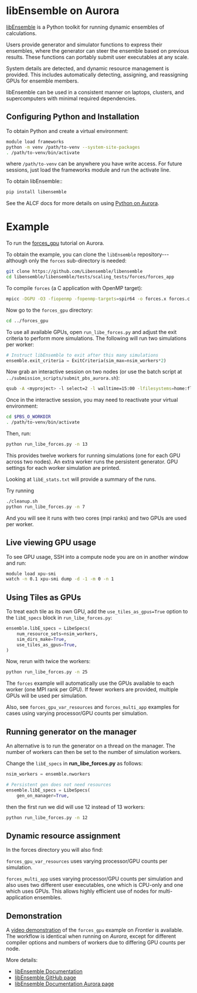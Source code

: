# libEnsemble on Aurora

[libEnsemble](https://libensemble.readthedocs.io/en/main/) is a Python toolkit for running dynamic ensembles of calculations.

Users provide generator and simulator functions to express their ensembles, where the generator can steer the ensemble based on previous results. These functions can portably submit user executables at any scale.

System details are detected, and dynamic resource management is provided. This includes automatically detecting, assigning, and reassigning GPUs for ensemble members.

libEnsemble can be used in a consistent manner on laptops, clusters, and supercomputers with minimal required dependencies.

## Configuring Python and Installation

To obtain Python and create a virtual environment:

```bash
module load frameworks
python -m venv /path/to-venv --system-site-packages
. /path/to-venv/bin/activate
```

where `/path/to-venv` can be anywhere you have write access. For future sessions, just load the frameworks module and run the activate line.

To obtain libEnsemble::

```bash
pip install libensemble
```

See the ALCF docs for more details on using [Python on Aurora](../data-science/python.md).


# Example

To run the [forces_gpu](https://libensemble.readthedocs.io/en/main/tutorials/forces_gpu_tutorial.html) tutorial on Aurora.

To obtain the example, you can clone the `libEnsemble` repository--- although only the `forces` sub-directory is needed:

```bash
git clone https://github.com/Libensemble/libensemble
cd libensemble/libensemble/tests/scaling_tests/forces/forces_app
```

To compile `forces` (a C application with OpenMP target):

```bash
mpicc -DGPU -O3 -fiopenmp -fopenmp-targets=spir64 -o forces.x forces.c
```

Now go to the `forces_gpu` directory:

```bash
cd ../forces_gpu
```

To use all available GPUs, open `run_libe_forces.py` and adjust the exit criteria to perform more simulations. The following will run two simulations per worker:

```python
# Instruct libEnsemble to exit after this many simulations
ensemble.exit_criteria = ExitCriteria(sim_max=nsim_workers*2)
```

Now grab an interactive session on two nodes (or use the batch script at `../submission_scripts/submit_pbs_aurora.sh`):

```bash
qsub -A <myproject> -l select=2 -l walltime=15:00 -lfilesystems=home:flare -q debug -I
```

Once in the interactive session, you may need to reactivate your virtual environment:

```bash
cd $PBS_O_WORKDIR
. /path/to-venv/bin/activate
```

Then, run:

```bash
python run_libe_forces.py -n 13
```

This provides twelve workers for running simulations (one for each GPU across two nodes). An extra worker runs the persistent generator. GPU settings for each worker simulation are printed.

Looking at `libE_stats.txt` will provide a summary of the runs.

Try running

```bash
./cleanup.sh
python run_libe_forces.py -n 7
```

And you will see it runs with two cores (mpi ranks) and two GPUs are used per worker.

## Live viewing GPU usage

To see GPU usage, SSH into a compute node you are on in another window and run:

```bash
module load xpu-smi
watch -n 0.1 xpu-smi dump -d -1 -m 0 -n 1
```

## Using Tiles as GPUs

To treat each tile as its own GPU, add the `use_tiles_as_gpus=True` option to the `libE_specs` block in `run_libe_forces.py`:

```python
ensemble.libE_specs = LibeSpecs(
    num_resource_sets=nsim_workers,
    sim_dirs_make=True,
    use_tiles_as_gpus=True,
)
```

Now, rerun with twice the workers:

```bash
python run_libe_forces.py -n 25
```

The `forces` example will automatically use the GPUs available to each worker (one MPI rank per GPU). If fewer workers are provided, multiple GPUs will be used per simulation.

Also, see `forces_gpu_var_resources` and `forces_multi_app` examples for cases using varying processor/GPU counts per simulation.


## Running generator on the manager

An alternative is to run the generator on a thread on the manager. The
number of workers can then be set to the number of simulation workers.

Change the `libE_specs` in **run_libe_forces.py** as follows:

```python
nsim_workers = ensemble.nworkers

# Persistent gen does not need resources
ensemble.libE_specs = LibeSpecs(
    gen_on_manager=True,
```

then the first run we did will use 12 instead of 13 workers:

```bash
python run_libe_forces.py -n 12
```

## Dynamic resource assignment

In the forces directory you will also find:

`forces_gpu_var_resources` uses varying processor/GPU counts per simulation.

`forces_multi_app` uses varying processor/GPU counts per simulation and also uses two different user executables, one which is CPU-only and one which uses GPUs. This allows highly efficient use of nodes for multi-application ensembles.

## Demonstration

A [video demonstration](https://youtu.be/H2fmbZ6DnVc) of the `forces_gpu` example on *Frontier* is available. The workflow is identical when running on *Aurora*, except for different compiler options and numbers of workers due to differing GPU counts per node.

More details:
- [libEnsemble Documentation](https://libensemble.readthedocs.io)
- [libEnsemble GitHub page](https://github.com/Libensemble/libensemble)
- [libEnsemble Documentation Aurora page](https://libensemble.readthedocs.io/en/main/platforms/aurora.html)

